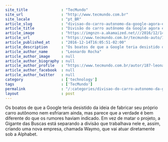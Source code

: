 ```yaml
---
site_title               : "TecMundo"
site_url                 : "http://www.tecmundo.com.br"
site_locale              : "pt_BR"
article_slug             : "divisao-do-carro-autonomo-da-google-agora-e-uma-empresa-independente"
article_title            : "Divisão do carro autônomo da Google agora é uma empresa independente"
article_image            : "https://imgnzn-a.akamaized.net///2016/12/14/14150511176212-t1200x480.jpg"
article_url              : "https://www.tecmundo.com.br/tecmundo-auto/112729-divisao-carro-autonomo-google-empresa-independente.htm"
article_published_at     : "2016-12-14T16:05:51-02:00"
article_description      : "Os boatos de que a Google teria desistido da ideia de fabricar seu próprio carro autônomo nem esfriaram ainda, mas parece que a verdade é bem diferente do que os rumores haviam indicado. Em vez de matar o projeto, a Gigante das Buscas está separando a divisão que trabalhava nele e, assim, criando uma nova empresa, chamada Waymo, que vai atuar diretamente sob a Alphabet."
article_author_name      : "Leonardo Rocha"
article_author_image     : null
article_author_biography : null
article_author_profile   : "https://www.tecmundo.com.br/autor/187-leonardo-rocha/"
article_author_facebook  : null
article_author_twitter   : null
category                 : ['technology']
tags                     : ['TecMundo']
permalink                : "/:categories/divisao-do-carro-autonomo-da-google-agora-e-uma-empresa-independente/"
layout                   : post
---
```


Os boatos de que a Google teria desistido da ideia de fabricar seu próprio carro autônomo nem esfriaram ainda, mas parece que a verdade é bem diferente do que os rumores haviam indicado. Em vez de matar o projeto, a Gigante das Buscas está separando a divisão que trabalhava nele e, assim, criando uma nova empresa, chamada Waymo, que vai atuar diretamente sob a Alphabet.
